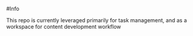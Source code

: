 #Info

This repo is currently leveraged primarily for task management, and as a workspace for content development workflow
